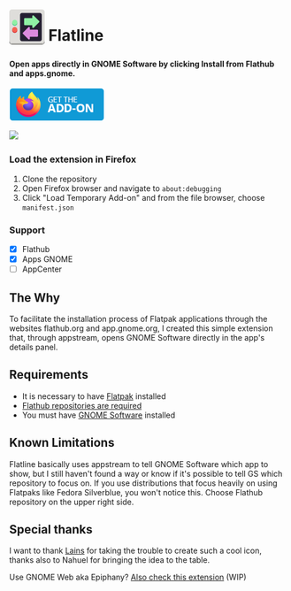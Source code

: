 # <sub><img src="other/promotion/icon/flatline-128.png" width=64px height=64px></sub> Flatline

#### Open apps directly in GNOME Software by clicking Install from Flathub and apps.gnome.

[<img src="other/promotion/badges/firefox.png" alt="for Firefox">](https://addons.mozilla.org/firefox/addon/flatline-flatpak/)

<img src="other/promotion/screenshots/example.gif" width="640px">

### Load the extension in Firefox

1. Clone the repository
2. Open Firefox browser and navigate to `about:debugging`
3. Click "Load Temporary Add-on" and from the file browser, choose `manifest.json`

### Support
- [x] Flathub
- [x] Apps GNOME
- [ ] AppCenter

## The Why

To facilitate the installation process of Flatpak applications through the websites flathub.org and app.gnome.org, I created this simple extension that, through appstream, opens GNOME Software directly in the app's details panel.

## Requirements

- It is necessary to have [Flatpak](https://github.com/flatpak/flatpak) installed
- [Flathub repositories are required](https://www.flatpak.org/setup/)
- You must have [GNOME Software](https://apps.gnome.org/app/org.gnome.Software/) installed

## Known Limitations

Flatline basically uses appstream to tell GNOME Software which app to show, but I still haven't found a way or know if it's possible to tell GS which repository to focus on.
If you use distributions that focus heavily on using Flatpaks like Fedora Silverblue, you won't notice this.
Choose Flathub repository on the upper right side.



## Special thanks

I want to thank [Lains](https://github.com/lainsce) for taking the trouble to create such a cool icon, thanks also to Nahuel for bringing the idea to the table.


Use GNOME Web aka Epiphany? [Also check this extension](https://github.com/GNOME-Web-Extensions/Flatline) (WIP)
